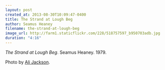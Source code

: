 ```yaml
---
layout: post
created_at: 2013-08-30T10:09:47-0400
title: The Strand at Lough Beg
author: Seamus Heaney
filename: the-strand-at-lough-beg
image_url: http://farm1.staticflickr.com/228/518757597_b950703adb.jpg
duration: "4:16"
---
```


_The Strand at Lough Beg_.  Seamus Heaney.  1979.

Photo by [Ali Jackson](http://www.flickr.com/photos/alister667/518757597/).
